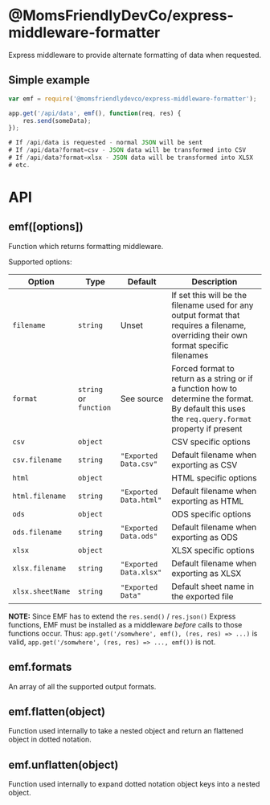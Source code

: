 @MomsFriendlyDevCo/express-middleware-formatter
===============================================
Express middleware to provide alternate formatting of data when requested.


Simple example
--------------

```javascript
var emf = require('@momsfriendlydevco/express-middleware-formatter');

app.get('/api/data', emf(), function(req, res) {
	res.send(someData);
});

# If /api/data is requested - normal JSON will be sent
# If /api/data?format=csv - JSON data will be transformed into CSV
# If /api/data?format=xlsx - JSON data will be transformed into XLSX
# etc.

```

API
===


emf([options])
--------------
Function which returns formatting middleware.

Supported options:

| Option           | Type                   | Default                | Description                                                                                       |
|------------------|------------------------|------------------------|---------------------------------------------------------------------------------------------------|
| `filename`       | `string`               | Unset                  | If set this will be the filename used for any output format that requires a filename, overriding their own format specific filenames |
| `format`         | `string` or `function` | See source             | Forced format to return as a string or if a function how to determine the format. By default this uses the `req.query.format` property if present |
| `csv`            | `object`               |                        | CSV specific options                                                                              |
| `csv.filename`   | `string`               | `"Exported Data.csv"`  | Default filename when exporting as CSV                                                            |
| `html`           | `object`               |                        | HTML specific options                                                                             |
| `html.filename`  | `string`               | `"Exported Data.html"` | Default filename when exporting as HTML                                                           |
| `ods`            | `object`               |                        | ODS specific options                                                                              |
| `ods.filename`   | `string`               | `"Exported Data.ods"`  | Default filename when exporting as ODS                                                            |
| `xlsx`           | `object`               |                        | XLSX specific options                                                                             |
| `xlsx.filename`  | `string`               | `"Exported Data.xlsx"` | Default filename when exporting as XLSX                                                           |
| `xlsx.sheetName` | `string`               | `"Exported Data"`      | Default sheet name in the exported file                                                           |


**NOTE:** Since EMF has to extend the `res.send()` / `res.json()` Express functions, EMF must be installed as a middleware *before* calls to those functions occur. Thus: `app.get('/somwhere', emf(), (res, res) => ...)` is valid, `app.get('/somwhere', (res, res) => ..., emf())` is not.


emf.formats
-----------
An array of all the supported output formats.


emf.flatten(object)
-------------------
Function used internally to take a nested object and return an flattened object in dotted notation.


emf.unflatten(object)
---------------------
Function used internally to expand dotted notation object keys into a nested object.
